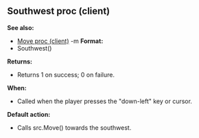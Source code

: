 ## Southwest proc (client)
**See also:**
*   [Move proc (client)](/ref/client/proc/Move.md) -m<!-- -->
**Format:**
*   Southwest()
<!-- -->
**Returns:**
*   Returns 1 on success; 0 on failure.
<!-- -->
**When:**
*   Called when the player presses the \"down-left\" key or cursor.
<!-- -->
**Default action:**
*   Calls src.Move() towards the southwest.